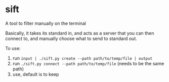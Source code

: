 # sift
A tool to filter manually on the terminal

Basically, it takes its standard in, and acts as a server that you can then connect to, and manually choose what to send to standard out.

To use:
1. run `input | ./sift.py create --path path/to/temp/file | output`
2. run `./sift.py connect --path path/to/temp/file` (needs to be the same path)
3. use, default is to keep
